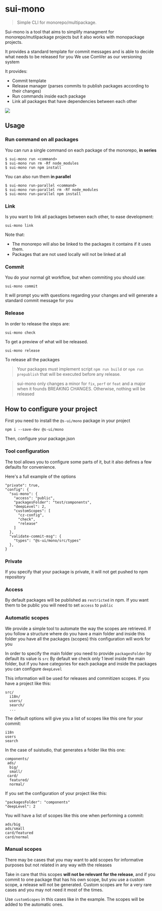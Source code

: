 # sui-mono
> Simple CLI for monorepo/multipackage.

Sui-mono is a tool that aims to simplify managment for monorepo/mutlipackage projects but it also works with monopackage projects.

It provides a standard template for commit messages and is able to decide what needs to be released for you
We use ComVer as our versioning system

It provides:
* Commit template
* Release manager (parses commits to publish packages according to their changes)
* Run commands inside each package
* Link all packages that have dependencies between each other

![](./assets/sui-mono-demo.gif)

## Usage

### Run command on all packages

You can run a single command on each package of the monorepo, **in series**

```
$ sui-mono run <command>
$ sui-mono run rm -Rf node_modules
$ sui-mono run npm install
```

You can also run them **in parallel**

```
$ sui-mono run-parallel <command>
$ sui-mono run-parallel rm -Rf node_modules
$ sui-mono run-parallel npm install
```

### Link

Is you want to link all packages between each other, to ease development:

```
sui-mono link
```

Note that:
* The monorepo will also be linked to the packages it contains if it uses them.
* Packages that are not used locally will not be linked at all



### Commit

You do your normal git workflow, but when commiting you should use:

```
sui-mono commit
```

It will prompt you with questions regarding your changes and will generate a standard commit message for you

### Release

In order to release the steps are:

```
sui-mono check
```

To get a preview of what will be released.

```
sui-mono release
```

To release all the packages

> Your packages must implement script `npm run build` or `npm run prepublish` that will be executed before any release.

> sui-mono only changes a minor for `fix`, `perf` or `feat` and a major when it founds BREAKING CHANGES. Otherwise, nothing will be released

## How to configure your project

First you need to install the `@s-ui/mono` package in your project

```
npm i --save-dev @s-ui/mono
```

Then, configure your package.json

### Tool configuration

The tool allows you to configure some parts of it, but it also defines a few defaults for convenience.

Here's a full example of the options

```
"private": true,
"config": {
  "sui-mono": {
    "access": "public",
    "packagesFolder": "test/components",
    "deepLevel": 2,
    "customScopes": [
      "cz-config",
      "check",
      "release"
    ]
  },
  "validate-commit-msg": {
    "types": "@s-ui/mono/src/types"
  },
}
```

### Private

If you specify that your package is private, it will not get pushed to npm repository

### Access

By default packages will be published as `restricted` in npm. If you want them to be public you will need to set `access` to `public`

### Automatic scopes

We provide a simple tool to automate the way the scopes are retrieved.
If you follow a structure where do you have a main folder and inside this folder you have all the packages (scopes) this configuration will work for you

In order to specify the main folder you need to provide `packagesFolder` by default its value is `src`
By default we check only 1 level inside the main folder, but if you have categories for each package and inside the packages you can configure `deepLevel`


This information will be used for releases and commitizen scopes. If you have a project like this:

```
src/
  i18n/
  users/
  search/
  ...
```

The default options will give you a list of scopes like this one for your commit:

```
i18n
users
search
```

In the case of suistudio, that generates a folder like this one:

```
components/
 ads/
  big/
  small/
 card/
  featured/
  normal/
```

If you set the configuration of your project like this:
```
"packagesFolder": "components"
"deepLevel": 2
```

You will have a list of scopes like this one when performing a commit:

```
ads/big
ads/small
card/featured
card/normal
```

### Manual scopes

There may be cases that you may want to add scopes for informative purposes but not related in any way with the releases

Take in care that this scopes **will not be relevant for the release**, and if you commit to one package that has his own scope, but you use a custom scope, a release will not be generated.
Custom scopes are for a very rare cases and you may not need it most of the times.

Use `customScopes` in this cases like in the example. The scopes will be added to the automatic ones.
